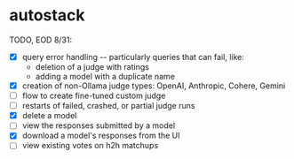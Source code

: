 # autostack

TODO, EOD 8/31:

- [x] query error handling -- particularly queries that can fail, like:
    - deletion of a judge with ratings
    - adding a model with a duplicate name
- [x] creation of non-Ollama judge types: OpenAI, Anthropic, Cohere, Gemini
- [ ] flow to create fine-tuned custom judge
- [ ] restarts of failed, crashed, or partial judge runs
- [x] delete a model
- [ ] view the responses submitted by a model
- [x] download a model's responses from the UI
- [ ] view existing votes on h2h matchups
